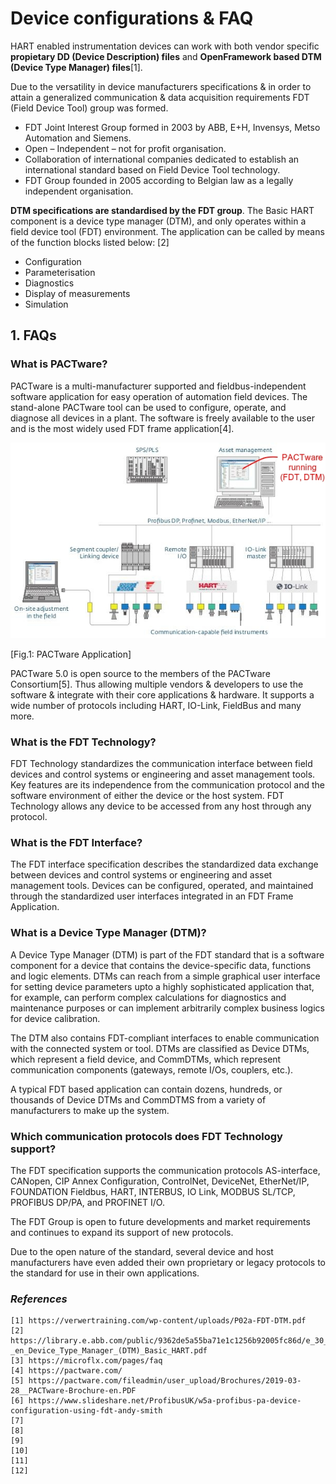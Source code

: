 # Device configurations & FAQ

HART enabled instrumentation devices can work with both vendor specific **propietary DD (Device Description) files** and **OpenFramework based DTM (Device Type Manager) files**[1]. 

Due to the versatility in device manufacturers specifications & in order to attain a generalized communication & data acquisition requirements FDT (Field Device Tool) group was formed. 

* FDT Joint Interest Group formed in 2003 by ABB, E+H, Invensys, Metso Automation and Siemens.
* Open – Independent – not for profit organisation.
* Collaboration of international companies dedicated to establish an international standard based on Field Device Tool technology.
* FDT Group founded in 2005 according to Belgian law as a legally independent organisation.

**DTM specifications are standardised by the FDT group**. The Basic HART component is a device type manager (DTM), and only operates within a field device tool (FDT) environment. The application can be called by means of the function blocks listed below: [2]

- Configuration
- Parameterisation
- Diagnostics
- Display of measurements
- Simulation

## 1. FAQs

### What is PACTware?
PACTware is a multi-manufacturer supported and fieldbus-independent software application for easy operation of automation field devices. The stand-alone PACTware tool can be used to configure, operate, and diagnose all devices in a plant. The software is freely available to the user and is the most widely used FDT frame application[4]. 

![Fig.1: PACTware Application](https://github.com/biplabro/HART-Protocol-Basics/blob/main/02.%20Images/PACTware.jpg)

[Fig.1: PACTware Application]

PACTware 5.0 is open source to the members of the PACTware Consortium[5]. Thus allowing multiple vendors & developers to use the software & integrate with their core applications & hardware. It supports a wide number of protocols including HART, IO-Link, FieldBus and many more. 

###  What is the FDT Technology? 
FDT Technology standardizes the communication interface between field devices and control systems or engineering and asset management tools. Key features are its independence from the communication protocol and the software environment of either the device or the host system. FDT Technology allows any device to be accessed from any host through any protocol.

###  What is the FDT Interface? 
The FDT interface specification describes the standardized data exchange between devices and control systems or engineering and asset management tools. Devices can be configured, operated, and maintained through the standardized user interfaces integrated in an FDT Frame Application.

###  What is a Device Type Manager (DTM)? 
A Device Type Manager (DTM) is part of the FDT standard that is a software component for a device that contains the device-specific data, functions and logic elements. DTMs can reach from a simple graphical user interface for setting device parameters upto a highly sophisticated application that, for example, can perform complex calculations for diagnostics and maintenance purposes or can implement arbitrarily complex business logics for device calibration.

The DTM also contains FDT-compliant interfaces to enable communication with the connected system or tool. DTMs are classified as Device DTMs, which represent a field device, and CommDTMs, which represent communication components (gateways, remote I/Os, couplers, etc.).

A typical FDT based application can contain dozens, hundreds, or thousands of Device DTMs and CommDTMS from a variety of manufacturers to make up the system.

###  Which communication protocols does FDT Technology support? 
The FDT specification supports the communication protocols AS-interface, CANopen, CIP Annex Configuration, ControlNet, DeviceNet, EtherNet/IP, FOUNDATION Fieldbus, HART, INTERBUS, IO Link, MODBUS SL/TCP, PROFIBUS DP/PA, and PROFINET I/O.

The FDT Group is open to future developments and market requirements and continues to expand its support of new protocols.

Due to the open nature of the standard, several device and host manufacturers have even added their own proprietary or legacy protocols to the standard for use in their own applications.

### 


### 


### 
















### _References_

```
[1] https://verwertraining.com/wp-content/uploads/P02a-FDT-DTM.pdf
[2] https://library.e.abb.com/public/9362de5a55ba71e1c1256b92005fc86d/e_30_72_8850_0_-_en_Device_Type_Manager_(DTM)_Basic_HART.pdf
[3] https://microflx.com/pages/faq
[4] https://pactware.com/
[5] https://pactware.com/fileadmin/user_upload/Brochures/2019-03-28__PACTware-Brochure-en.PDF
[6] https://www.slideshare.net/ProfibusUK/w5a-profibus-pa-device-configuration-using-fdt-andy-smith
[7] 
[8] 
[9] 
[10] 
[11] 
[12] 
```
